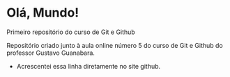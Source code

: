 # Olá, Mundo!
 Primeiro repositório do curso de Git e Github

Repositório criado junto à aula online número 5 do curso de Git e Github do professor Gustavo Guanabara.

- Acrescentei essa linha diretamente no site github.
